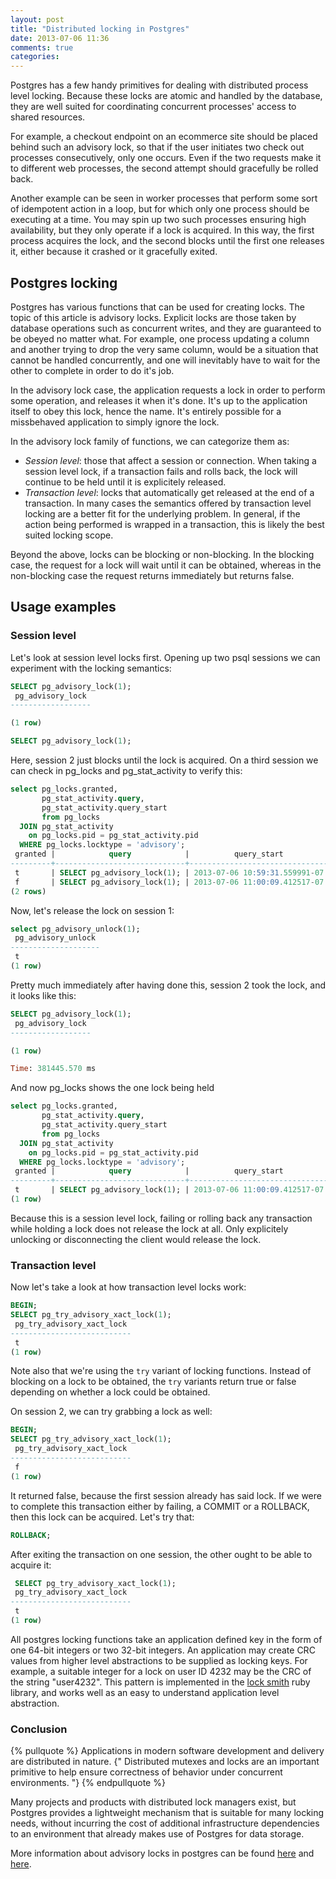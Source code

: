 ```yaml
---
layout: post
title: "Distributed locking in Postgres"
date: 2013-07-06 11:36
comments: true
categories: 
---
```


Postgres has a few handy primitives for dealing with distributed process level
locking. Because these locks are atomic and handled by the database, they are
well suited for coordinating concurrent processes' access to shared resources.

For example, a checkout endpoint on an ecommerce site should be placed behind
such an advisory lock, so that if the user initiates two check out processes
consecutively, only one occurs. Even if the two requests make it to different
web processes, the second attempt should gracefully be rolled back.

Another example can be seen in worker processes that perform some sort of
idempotent action in a loop, but for which only one process should be executing
at a time. You may spin up two such processes ensuring high availability, but
they only operate if a lock is acquired. In this way, the first process
acquires the lock, and the second blocks until the first one releases it,
either because it crashed or it gracefully exited.

## Postgres locking

Postgres has various functions that can be used for creating locks. The topic
of this article is advisory locks. Explicit locks are those taken by database
operations such as concurrent writes, and they are guaranteed to be obeyed no
matter what. For example, one process updating a column and another trying to
drop the very same column, would be a situation that cannot be handled
concurrently, and one will inevitably have to wait for the other to complete
in order to do it's job.

In the advisory lock case, the application requests a lock in order to perform
some operation, and releases it when it's done. It's up to the application
itself to obey this lock, hence the name. It's entirely possible for a missbehaved
application to simply ignore the lock.

In the advisory lock family of functions, we can categorize them as:

* _Session level_: those that affect a session or connection. When taking a
  session level lock, if a transaction fails and rolls back, the lock will
  continue to be held until it is explicitely released.
* _Transaction level_: locks that automatically get released at the end of a
  transaction. In many cases the semantics offered by transaction level locking
  are a better fit for the underlying problem. In general, if the action being
  performed is wrapped in a transaction, this is likely the best suited locking
  scope.

Beyond the above, locks can be blocking or non-blocking. In the blocking case,
the request for a lock will wait until it can be obtained, whereas in the non-blocking
case the request returns immediately but returns false.

## Usage examples

### Session level

Let's look at session level locks first. Opening up two psql sessions we can
experiment with the locking semantics:

```sql psql session 1
SELECT pg_advisory_lock(1);
 pg_advisory_lock
------------------

(1 row)
```

```sql psql session 2
SELECT pg_advisory_lock(1);

```
Here, session 2 just blocks until the lock is acquired. On a third session we
can check in pg_locks and pg_stat_activity to verify this:

```sql psql session 3
select pg_locks.granted,
       pg_stat_activity.query,
       pg_stat_activity.query_start
       from pg_locks
  JOIN pg_stat_activity
    on pg_locks.pid = pg_stat_activity.pid
  WHERE pg_locks.locktype = 'advisory';
 granted |            query            |          query_start
---------+-----------------------------+-------------------------------
 t       | SELECT pg_advisory_lock(1); | 2013-07-06 10:59:31.559991-07
 f       | SELECT pg_advisory_lock(1); | 2013-07-06 11:00:09.412517-07
(2 rows)
```

Now, let's release the lock on session 1:

```sql psql session 1
select pg_advisory_unlock(1);
 pg_advisory_unlock
--------------------
 t
(1 row)
```

Pretty much immediately after having done this, session 2 took the lock, and it
looks like this:

```sql psql session 2
SELECT pg_advisory_lock(1);
 pg_advisory_lock
------------------

(1 row)

Time: 381445.570 ms
```

And now pg_locks shows the one lock being held

```sql psql session 3
select pg_locks.granted,
       pg_stat_activity.query,
       pg_stat_activity.query_start
       from pg_locks
  JOIN pg_stat_activity
    on pg_locks.pid = pg_stat_activity.pid
  WHERE pg_locks.locktype = 'advisory';
 granted |            query            |          query_start
---------+-----------------------------+-------------------------------
 t       | SELECT pg_advisory_lock(1); | 2013-07-06 11:00:09.412517-07
(1 row)
```

Because this is a session level lock, failing or rolling back any transaction
while holding a lock does not release the lock at all. Only explicitely unlocking
or disconnecting the client would release the lock.

### Transaction level

Now let's take a look at how transaction level locks work:

```sql psql session 1
BEGIN;
SELECT pg_try_advisory_xact_lock(1);
 pg_try_advisory_xact_lock
---------------------------
 t
(1 row)
```

Note also that we're using the `try` variant of locking functions. Instead of
blocking on a lock to be obtained, the `try` variants return true or false
depending on whether a lock could be obtained.

On session 2, we can try grabbing a lock as well:

```sql psql session 2
BEGIN;
SELECT pg_try_advisory_xact_lock(1);
 pg_try_advisory_xact_lock
---------------------------
 f
(1 row)
```

It returned false, because the first session already has said lock. If we were
to complete this transaction either by failing, a COMMIT or a ROLLBACK, then
this lock can be acquired. Let's try that:

```sql psql session 1
ROLLBACK;
```

After exiting the transaction on one session, the other ought to be able to
acquire it:

```sql psql session 2
 SELECT pg_try_advisory_xact_lock(1);
 pg_try_advisory_xact_lock
---------------------------
 t
(1 row)
```

All postgres locking functions take an application defined key in the form of
one 64-bit integers or two 32-bit integers. An application may create CRC
values from higher level abstractions to be supplied as locking keys. For
example, a suitable integer for a lock on user ID 4232 may be the CRC of the
string "user4232". This pattern is implemented in the [lock
smith](https://github.com/ryandotsmith/lock-smith/blob/master/lib/locksmith/pg.rb#L22-L30)
ruby library, and works well as an easy to understand application level
abstraction.

### Conclusion

{% pullquote %}
Applications in modern software development and delivery are distributed in
nature. {" Distributed mutexes and locks are an important primitive to help
ensure correctness of behavior under concurrent environments. "}
{% endpullquote %}

Many projects and products with distributed lock managers exist, but Postgres
provides a lightweight mechanism that is suitable for many locking needs,
without incurring the cost of additional infrastructure dependencies to an
environment that already makes use of Postgres for data storage.

More information about advisory locks in postgres can be found [here](http://www.postgresql.org/docs/9.1/static/functions-admin.html#FUNCTIONS-ADVISORY-LOCKS) and [here](http://www.postgresql.org/docs/9.1/static/explicit-locking.html#ADVISORY-LOCKS).

